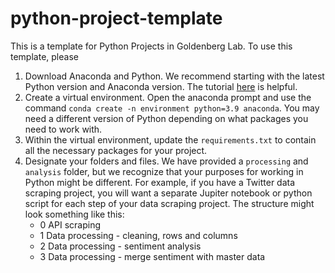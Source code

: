 # python-project-template

This is a template for Python Projects in Goldenberg Lab. To use this template, please

1. Download Anaconda and Python. We recommend starting with the latest Python version and Anaconda version. The tutorial [here](https://docs.jupyter.org/en/latest/install/notebook-classic.html) is helpful.
2. Create a virtual environment. Open the anaconda prompt and use the command `conda create -n environment python=3.9 anaconda`. You may need a different version of Python depending on what packages you need to work with. 
4. Within the virtual environment, update the `requirements.txt` to contain all the necessary packages for your project.
5. Designate your folders and files. We have provided a `processing` and `analysis` folder, but we recognize that your purposes for working in Python might be different. For example, if you have a Twitter data scraping project, you will want a separate Jupiter notebook or python script for each step of your data scraping project. The structure might look something like this:
    - 0 API scraping
    - 1 Data processing - cleaning, rows and columns
    - 2 Data processing - sentiment analysis 
    - 3 Data processing - merge sentiment with master data
